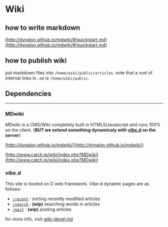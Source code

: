 # Wiki

## how to write markdown

[http://dynalon.github.io/mdwiki/#!quickstart.md](http://dynalon.github.io/mdwiki/#!quickstart.md)

## how to publish wiki

put markdown files into `/home/wiki/public/articles`.
note that a root of internal links in `.md` is `/home/wiki/public`.

## Dependencies

---

### MDwiki

MDwiki is a CMS/Wiki completely built in HTML5/Javascript and runs 100% on the client.
(**BUT we extend something dynamicaly with [vibe.d](wiki.md#vibe.d) on the server**)

[http://dynalon.github.io/mdwiki/](http://dynalon.github.io/mdwiki/)

[http://www.catch.jp/wiki/index.php?MDwiki](http://www.catch.jp/wiki/index.php?MDwiki)


### vibe.d

This site is hosted on D web framework.
Vibe.d dynamic pages are as follows:

+ [`/recent`](/recent) : sorting recently modified articles
+ [`/search`](/search) : **(wip)** searching words in articles
+ [`/post`](/post)     : **(wip)** posting articles

for more info, visit [wiki-devel.md](wiki-devel.md)
